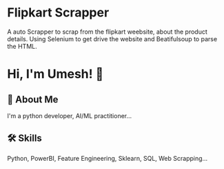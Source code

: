 
# Flipkart Scrapper

A auto Scrapper to scrap from the flipkart weebsite, about the product details.
Using Selenium to get drive the website and Beatifulsoup to parse the HTML.


# Hi, I'm Umesh! 👋


## 🚀 About Me
I'm a python developer, AI/ML practitioner...


## 🛠 Skills
Python, PowerBI, Feature Engineering, Sklearn, SQL, Web Scrapping...


